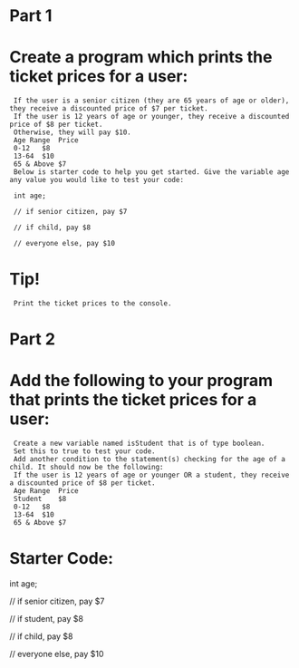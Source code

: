 # Part 1

# Create a program which prints the ticket prices for a user:

     If the user is a senior citizen (they are 65 years of age or older), they receive a discounted price of $7 per ticket.
     If the user is 12 years of age or younger, they receive a discounted price of $8 per ticket.
     Otherwise, they will pay $10.
     Age Range	Price
     0-12	$8
     13-64	$10
     65 & Above	$7
     Below is starter code to help you get started. Give the variable age any value you would like to test your code:

     int age;

     // if senior citizen, pay $7

     // if child, pay $8

     // everyone else, pay $10

# Tip!
     Print the ticket prices to the console.

# Part 2
#    Add the following to your program that prints the ticket prices for a user:

     Create a new variable named isStudent that is of type boolean.
     Set this to true to test your code.
     Add another condition to the statement(s) checking for the age of a child. It should now be the following:
     If the user is 12 years of age or younger OR a student, they receive a discounted price of $8 per ticket.
     Age Range	Price
     Student	$8
     0-12	$8
     13-64	$10
     65 & Above	$7
#     Starter Code:

int age;

// if senior citizen, pay $7

// if student, pay $8

// if child, pay $8

// everyone else, pay $10


